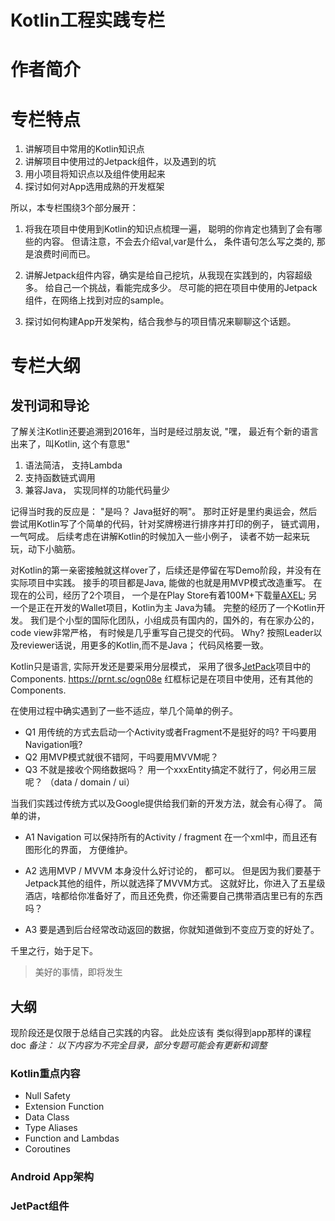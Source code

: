 # Kotlin工程实践专栏

# 作者简介

# 专栏特点
1. 讲解项目中常用的Kotlin知识点
2. 讲解项目中使用过的Jetpack组件，以及遇到的坑
3. 用小项目将知识点以及组件使用起来
4. 探讨如何对App选用成熟的开发框架

所以，本专栏围绕3个部分展开：
1. 将我在项目中使用到Kotlin的知识点梳理一遍， 聪明的你肯定也猜到了会有哪些的内容。
但请注意，不会去介绍val,var是什么， 条件语句怎么写之类的, 那是浪费时间而已。

2. 讲解Jetpack组件内容，确实是给自己挖坑，从我现在实践到的，内容超级多。
给自己一个挑战，看能完成多少。 尽可能的把在项目中使用的Jetpack组件，在网络上找到对应的sample。

3. 探讨如何构建App开发架构，结合我参与的项目情况来聊聊这个话题。


# 专栏大纲

## 发刊词和导论
了解关注Kotlin还要追溯到2016年，当时是经过朋友说, "嘿， 最近有个新的语言出来了，叫Kotlin, 这个有意思"
1. 语法简洁， 支持Lambda
3. 支持函数链式调用
2. 兼容Java， 实现同样的功能代码量少

记得当时我的反应是： "是吗？ Java挺好的啊"。 那时正好是里约奥运会，然后尝试用Kotlin写了个简单的代码，针对奖牌榜进行排序并打印的例子， 
链式调用，一气呵成。 后续考虑在讲解Kotlin的时候加入一些小例子， 读者不妨一起来玩玩，动下小脑筋。

对Kotlin的第一亲密接触就这样over了，后续还是停留在写Demo阶段，并没有在实际项目中实践。 接手的项目都是Java, 能做的也就是用MVP模式改造重写。
在现在的公司，经历了2个项目， 一个是在Play Store有着100M+下载量[AXEL](https://play.google.com/store/apps/details?id=com.stoamigo.storage&hl=en&showAllReviews=true);
另一个是正在开发的Wallet项目，Kotlin为主 Java为辅。 完整的经历了一个Kotlin开发。
我们是个小型的国际化团队，小组成员有国内的，国外的，有在家办公的， code view非常严格， 有时候是几乎重写自己提交的代码。
Why? 按照Leader以及reviewer话说，用更多的Kotlin,而不是Java； 代码风格要一致。

Kotlin只是语言, 实际开发还是要采用分层模式， 采用了很多[JetPack](https://developer.android.com/jetpack)项目中的Components.
https://prnt.sc/ogn08e  红框标记是在项目中使用，还有其他的Components.

在使用过程中确实遇到了一些不适应，举几个简单的例子。
- Q1 用传统的方式去启动一个Activity或者Fragment不是挺好的吗? 干吗要用Navigation哦?
- Q2 用MVP模式就很不错阿，干吗要用MVVM呢？
- Q3 不就是接收个网络数据吗？ 用一个xxxEntity搞定不就行了，何必用三层呢？ （data / domain / ui）    

当我们实践过传统方式以及Google提供给我们新的开发方法，就会有心得了。
简单的讲， 
- A1 Navigation 可以保持所有的Activity / fragment 在一个xml中，而且还有图形化的界面， 方便维护。

- A2 选用MVP / MVVM 本身没什么好讨论的， 都可以。 但是因为我们要基于Jetpack其他的组件，所以就选择了MVVM方式。
这就好比，你进入了五星级酒店，啥都给你准备好了，而且还免费，你还需要自己携带酒店里已有的东西吗？ 

- A3 要是遇到后台经常改动返回的数据，你就知道做到不变应万变的好处了。

千里之行，始于足下。 
> 美好的事情，即将发生


## 大纲
现阶段还是仅限于总结自己实践的内容。 此处应该有 类似得到app那样的课程doc
*备注： 以下内容为不完全目录，部分专题可能会有更新和调整*

### Kotlin重点内容
- Null Safety
- Extension Function
- Data Class
- Type Aliases
- Function and Lambdas
- Coroutines

### Android App架构


### JetPact组件


